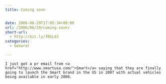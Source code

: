 ```yaml
---
title: Coming soon


date: 2006-06-29T17:05:34+00:00
url: /2006/06/29/coming-soon/
short-url:
  - http://bit.ly/fNSLdJ
categories:
  - General

---
```

<div class='microid-mailto+http:sha1:4ce0d58374c20909d183306b0488d6c80571e350'>
  
    I just got a pr email from <a href="http://www.smartusa.com/">Smart</a> saying that they are finally going to launch the Smart brand in the US in 2007 with actual vehicles being available in early 2008.
  
